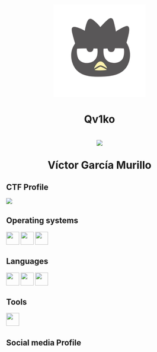 <p align="center"><img src="https://github.com/Qv1ko/Qv1ko/blob/main/pictures/icon.png" width="250px" height="250px"></p>
<h1 align="center">Qv1ko
  <p><a href="https://github.com/Qv1ko"><img src="https://komarev.com/ghpvc/?username=qv1ko&color=lightgrey&style=flat&label=Profile views"/></a></p>
Víctor García Murillo</h1>

<h2>CTF Profile</h2>
<a href="https://app.hackthebox.com/profile/924054"><img src="http://www.hackthebox.eu/badge/image/924054"></a>

<h2>Operating systems</h2>
<p align="left">
  <img src="https://github.com/get-icon/geticon/raw/master/icons/microsoft-windows.svg" width="35px" height="35px">
  <img src="https://github.com/get-icon/geticon/raw/master/icons/ubuntu.svg" width="35px" height="35px">
  <img src="https://github.com/get-icon/geticon/raw/master/icons/debian.svg" width="35px" height="35px">
</p>

<h2>Languages</h2>
<p align="left">
  <img src="https://github.com/get-icon/geticon/raw/master/icons/bash.svg" width="35px" height="35px">
  <img src="https://github.com/get-icon/geticon/raw/master/icons/python.svg" width="35px" height="35px">
  <img src="https://github.com/get-icon/geticon/raw/master/icons/php.svg" width="35px" height="35px">
</p>

<h2>Tools</h2>
<p align="left">
  <img src="https://github.com/get-icon/geticon/raw/master/icons/xampp.svg" width="35px" height="35px">
</p>

<h2>Social media Profile</h2>


<!--
Here are some ideas to get you started:

- 🌱 I’m currently learning ...
- 📫 How to reach me: ...
-->
